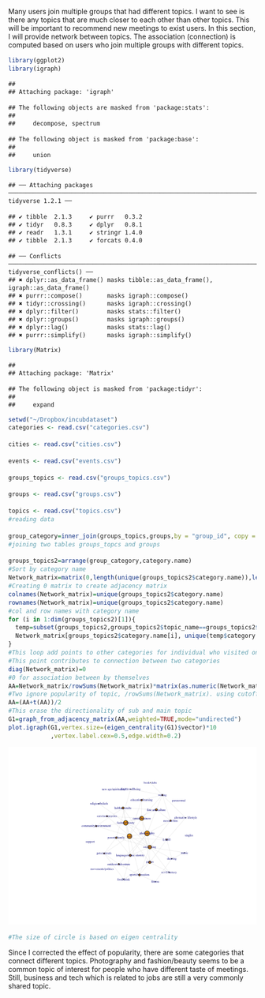 Many users join multiple groups that had different topics. I want to see is there any topics that are much closer to each other than other topics. This will be important to recommend new meetings to exist users. In this section, I will provide network between topics. The association (connection) is computed based on users who join multiple groups with different topics.

``` r
library(ggplot2)
library(igraph)
```

    ## 
    ## Attaching package: 'igraph'

    ## The following objects are masked from 'package:stats':
    ## 
    ##     decompose, spectrum

    ## The following object is masked from 'package:base':
    ## 
    ##     union

``` r
library(tidyverse)
```

    ## ── Attaching packages ───────────────────────────────────────────────────────────────────────────────────────────────────────────────── tidyverse 1.2.1 ──

    ## ✔ tibble  2.1.3     ✔ purrr   0.3.2
    ## ✔ tidyr   0.8.3     ✔ dplyr   0.8.1
    ## ✔ readr   1.3.1     ✔ stringr 1.4.0
    ## ✔ tibble  2.1.3     ✔ forcats 0.4.0

    ## ── Conflicts ──────────────────────────────────────────────────────────────────────────────────────────────────────────────────── tidyverse_conflicts() ──
    ## ✖ dplyr::as_data_frame() masks tibble::as_data_frame(), igraph::as_data_frame()
    ## ✖ purrr::compose()       masks igraph::compose()
    ## ✖ tidyr::crossing()      masks igraph::crossing()
    ## ✖ dplyr::filter()        masks stats::filter()
    ## ✖ dplyr::groups()        masks igraph::groups()
    ## ✖ dplyr::lag()           masks stats::lag()
    ## ✖ purrr::simplify()      masks igraph::simplify()

``` r
library(Matrix)
```

    ## 
    ## Attaching package: 'Matrix'

    ## The following object is masked from 'package:tidyr':
    ## 
    ##     expand

``` r
setwd("~/Dropbox/incubdataset")
categories <- read.csv("categories.csv")

cities <- read.csv("cities.csv")

events <- read.csv("events.csv")

groups_topics <- read.csv("groups_topics.csv")

groups <- read.csv("groups.csv")

topics <- read.csv("topics.csv")
#reading data

group_category=inner_join(groups_topics,groups,by = "group_id", copy = FALSE, suffix = c(".x", ".y"))
#joining two tables groups_topcs and groups

groups_topics2=arrange(group_category,category.name)
#Sort by category name
Network_matrix=matrix(0,length(unique(groups_topics2$category.name)),length(unique(groups_topics2$category.name)))
#Creating 0 matrix to create adjacency matrix
colnames(Network_matrix)=unique(groups_topics2$category.name)
rownames(Network_matrix)=unique(groups_topics2$category.name)
#col and row names with category name
for (i in 1:dim(groups_topics2)[1]){
  temp=subset(groups_topics2,groups_topics2$topic_name==groups_topics2$topic_name[i])
  Network_matrix[groups_topics2$category.name[i], unique(temp$category.name)]=Network_matrix[groups_topics2$category.name[i],unique(temp$category.name)]+1
}
#This loop add points to other categories for individual who visited one category.
#This point contributes to connection between two categories
diag(Network_matrix)=0
#0 for association between by themselves
AA=Network_matrix/rowSums(Network_matrix)*matrix(as.numeric(Network_matrix/rowSums(Network_matrix)>0.05),33,33)
#Two ignore popularity of topic, /rowSums(Network_matrix). using cutoff 0.05 to prevent too many edges
AA=(AA+t(AA))/2
#This erase the directionality of sub and main topic
G1=graph_from_adjacency_matrix(AA,weighted=TRUE,mode="undirected")
plot.igraph(G1,vertex.size=(eigen_centrality(G1)$vector)*10
            ,vertex.label.cex=0.5,edge.width=0.2)
```

![](Section1-2_files/figure-markdown_github/unnamed-chunk-1-1.png)

``` r
#The size of circle is based on eigen centrality
```

Since I corrected the effect of popularity, there are some categories that connect different topics. Photography and fashion/beauty seems to be a common topic of interest for people who have different taste of meetings. Still, business and tech which is related to jobs are still a very commonly shared topic.
